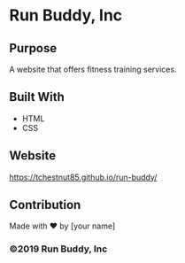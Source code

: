 # Run Buddy, Inc

## Purpose
A website that offers fitness training services. 

## Built With
* HTML
* CSS

## Website
https://tchestnut85.github.io/run-buddy/

## Contribution
Made with ❤️ by [your name]

### ©️2019 Run Buddy, Inc 
